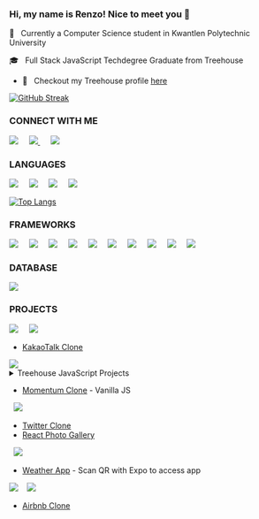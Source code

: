 ### Hi, my name is Renzo! Nice to meet you 👋

🏫 &nbsp; Currently a Computer Science student in Kwantlen Polytechnic University

🎓 &nbsp; Full Stack JavaScript Techdegree Graduate from Treehouse

* 🏡 &nbsp; Checkout my Treehouse profile [here](https://teamtreehouse.com/renzoregio)

[![GitHub Streak](https://github-readme-streak-stats.herokuapp.com/?user=renzoregio&theme=highcontrast)](https://github.com/DenverCoder1/github-readme-streak-stats)


### CONNECT WITH ME

<a href="mailto:renzoregio@gmail.com"><img src="https://img.shields.io/badge/Gmail-D14836?style=for-the-badge&logo=gmail&logoColor=white" /></a>&nbsp;&nbsp;&nbsp;&nbsp;
<a href="https://renzoregio.medium.com/"><img src="https://img.shields.io/badge/Medium-12100E?style=for-the-badge&logo=medium&logoColor=white" /> </a>&nbsp;&nbsp;&nbsp;&nbsp;
<a href="https://www.linkedin.com/in/renzo-miguel-regio-aab598126/"> <img src="https://img.shields.io/badge/LinkedIn-0077B5?style=for-the-badge&logo=linkedin&logoColor=white"/> </a>


### LANGUAGES

<img src="https://img.shields.io/badge/HTML5-E34F26?style=for-the-badge&logo=html5&logoColor=white" />&nbsp;&nbsp;&nbsp;&nbsp;
<img src="https://img.shields.io/badge/CSS3-1572B6?style=for-the-badge&logo=css3&logoColor=white" />&nbsp;&nbsp;&nbsp;&nbsp;
<img src="https://img.shields.io/badge/JavaScript-F7DF1E?style=for-the-badge&logo=javascript&logoColor=black"/>&nbsp;&nbsp;&nbsp;&nbsp;
<img src="https://img.shields.io/badge/Python-14354C?style=for-the-badge&logo=python&logoColor=white" /> &nbsp;&nbsp;&nbsp;&nbsp;

[![Top Langs](https://github-readme-stats.vercel.app/api/top-langs/?username=renzoregio&layout=compact&langs_count=4)](https://github.com/renzoregio/github-readme-stats)

### FRAMEWORKS
<img src="https://img.shields.io/badge/Node.js-43853D?style=for-the-badge&logo=node.js&logoColor=white" />&nbsp;&nbsp;&nbsp;&nbsp;
<img src="https://img.shields.io/badge/Express.js-000000?style=for-the-badge&logo=express&logoColor=white" />&nbsp;&nbsp;&nbsp;&nbsp;
<img src="https://img.shields.io/badge/React-20232A?style=for-the-badge&logo=react&logoColor=61DAFB" />&nbsp;&nbsp;&nbsp;&nbsp;
<img src="https://img.shields.io/badge/React_Router-CA4245?style=for-the-badge&logo=react-router&logoColor=white" />&nbsp;&nbsp;&nbsp;&nbsp;
<img src="https://img.shields.io/badge/React_Native-20232A?style=for-the-badge&logo=react&logoColor=61DAFB"/>&nbsp;&nbsp;&nbsp;&nbsp;
<img src="https://img.shields.io/badge/Tailwind_CSS-38B2AC?style=for-the-badge&logo=tailwind-css&logoColor=white" />&nbsp;&nbsp;&nbsp;&nbsp;
<img src="https://img.shields.io/badge/Django-092E20?style=for-the-badge&logo=django&logoColor=white" />&nbsp;&nbsp;&nbsp;&nbsp;
<img src="https://img.shields.io/badge/GraphQl-E10098?style=for-the-badge&logo=graphql&logoColor=white" />&nbsp;&nbsp;&nbsp;&nbsp;
<img src="https://img.shields.io/badge/firebase-ffca28?style=for-the-badge&logo=firebase&logoColor=black" />&nbsp;&nbsp;&nbsp;&nbsp;
<img src="https://img.shields.io/badge/Postman-FF6C37?style=for-the-badge&logo=Postman&logoColor=white" />&nbsp;&nbsp;&nbsp;&nbsp;

### DATABASE
<img src="https://img.shields.io/badge/SQLite-07405E?style=for-the-badge&logo=sqlite&logoColor=white" />

### PROJECTS

<img src="https://img.shields.io/badge/HTML5-E34F26?style=for-the-badge&logo=html5&logoColor=white" />&nbsp;&nbsp;&nbsp;&nbsp;
<img src="https://img.shields.io/badge/CSS3-1572B6?style=for-the-badge&logo=css3&logoColor=white" />&nbsp;&nbsp;&nbsp;&nbsp;

  * [KakaoTalk Clone](https://renzoregio.github.io/kokoa-clone/) 

<img src="https://img.shields.io/badge/JavaScript-F7DF1E?style=for-the-badge&logo=javascript&logoColor=black"/>

 <details>
 <summary>Treehouse JavaScript Projects</summary>
 
> Step by step process of how I learned how to write JavaScript - Through Projects 
 
* [Random Quote Generator](https://renzoregio.github.io/random-quote-generator/)

* [Data Pagination and Filtering](https://renzoregio.github.io/data-pagination-filtering/)

* [Interactive Form](https://renzoregio.github.io/interactive-form/)

* [OOP (Object Oriented Programming) Game Show App](https://renzoregio.github.io/OOP-game-show-app/)

* [Employee Directory (Public API Requests)](https://renzoregio.github.io/employee-directory-public-api-requests/)

* [Static Node.js and Express Site](https://github.com/RenzoRegio/static-nodejs-express-site)

* [React Photo Gallery](https://renzoregio.github.io/react-photo-gallery/)

* [SQL Library Manager](https://github.com/RenzoRegio/sql-library-manager)



  __Practice Projects__

    * [RSVP Application](https://renzoregio.github.io/rsvp-application/)

    * [Four in a Row Game](https://renzoregio.github.io/four-in-a-row-game/)

</details>

  * [Momentum Clone](https://renzoregio.github.io/momentum-clone/) - Vanilla JS

&nbsp;&nbsp;<img src="https://img.shields.io/badge/React-20232A?style=for-the-badge&logo=react&logoColor=61DAFB" />&nbsp;&nbsp;&nbsp;&nbsp;
  
  * [Twitter Clone](https://renzoregio.github.io/Tweeter/#/)
  * [React Photo Gallery](https://renzoregio.github.io/react-photo-gallery/)

&nbsp;&nbsp;<img src="https://img.shields.io/badge/React_Native-20232A?style=for-the-badge&logo=react&logoColor=61DAFB"/>&nbsp;&nbsp;&nbsp;&nbsp;

  * [Weather App](https://expo.io/@renzoregio/projects/weather-app) - Scan QR with Expo to access app

  
<img src="https://img.shields.io/badge/Python-3776AB?style=for-the-badge&logo=python&logoColor=white"/>&nbsp;&nbsp;&nbsp;&nbsp;<img src="https://img.shields.io/badge/Django-092E20?style=for-the-badge&logo=django&logoColor=white"/>
  
  * [Airbnb Clone](https://github.com/RenzoRegio/airbnb-clone)
